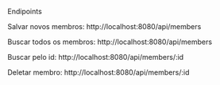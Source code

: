 Endipoints 

Salvar novos membros:
http://localhost:8080/api/members

Buscar todos os membros:
http://localhost:8080/api/members

Buscar pelo id:
http://localhost:8080/api/members/:id

Deletar membro:
http://localhost:8080/api/members/:id